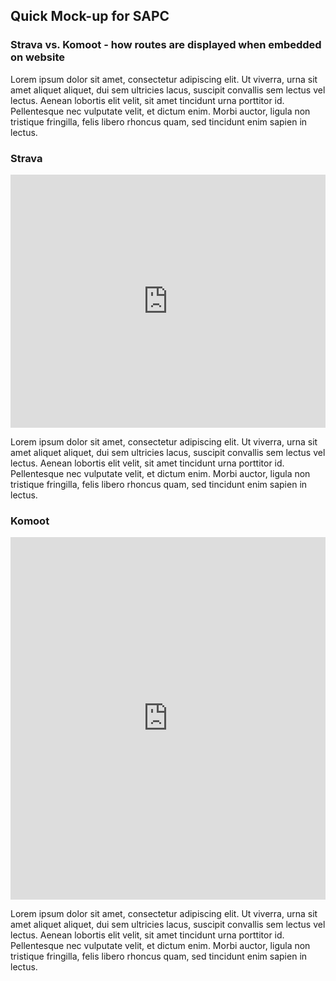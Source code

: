 ## Quick Mock-up for SAPC
### Strava vs. Komoot - how routes are displayed when embedded on website

Lorem ipsum dolor sit amet, consectetur adipiscing elit. Ut viverra, urna sit amet aliquet aliquet, dui sem ultricies lacus, suscipit convallis sem lectus vel lectus. Aenean lobortis elit velit, sit amet tincidunt urna porttitor id. Pellentesque nec vulputate velit, et dictum enim. Morbi auctor, ligula non tristique fringilla, felis libero rhoncus quam, sed tincidunt enim sapien in lectus. 

### Strava

<iframe height='405' width='100%' frameborder='0' allowtransparency='true' scrolling='no' src='https://www.strava.com/activities/3583404990/embed/cbc68b92dcadfffba48cb9bce2815ff6bcc9ba72'></iframe>  

Lorem ipsum dolor sit amet, consectetur adipiscing elit. Ut viverra, urna sit amet aliquet aliquet, dui sem ultricies lacus, suscipit convallis sem lectus vel lectus. Aenean lobortis elit velit, sit amet tincidunt urna porttitor id. Pellentesque nec vulputate velit, et dictum enim. Morbi auctor, ligula non tristique fringilla, felis libero rhoncus quam, sed tincidunt enim sapien in lectus. 

### Komoot

<iframe src="https://www.komoot.com/tour/199839121/embed?profile=1" width="100%" height="580" frameborder="0" scrolling="no"></iframe>

Lorem ipsum dolor sit amet, consectetur adipiscing elit. Ut viverra, urna sit amet aliquet aliquet, dui sem ultricies lacus, suscipit convallis sem lectus vel lectus. Aenean lobortis elit velit, sit amet tincidunt urna porttitor id. Pellentesque nec vulputate velit, et dictum enim. Morbi auctor, ligula non tristique fringilla, felis libero rhoncus quam, sed tincidunt enim sapien in lectus. 
